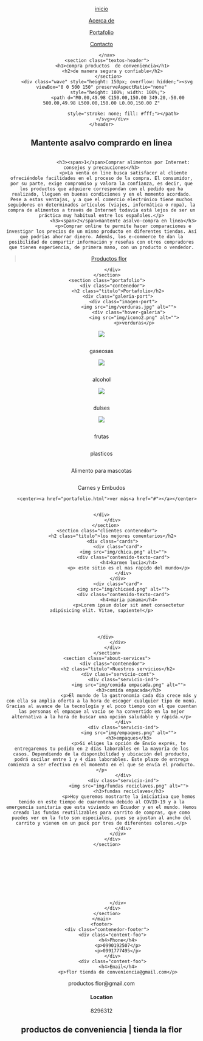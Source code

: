 <!DOCTYPE html>
<html lang="es">

<head>
    <meta charset="UTF-8">
    <meta name="viewport" content="width=device-width, initial-scale=1.0">
    <meta http-equiv="X-UA-Compatible" content="ie=edge">
    <title>productos flor</title>
    <link rel="shortcut icon" href="img/logoss.png" type="image/x-icon">
   <link rel="stylesheet" href="css/estilos.css">
    <link href="https://fonts.googleapis.com/css?family=Open+Sans:300,400,700,800&display=swap" rel="stylesheet"> 
</head>
<body>
    <header>
        <nav>
            
<a href="inicio.html">inicio<a href="#"></a>

            
<a href="acerca de.html">Acerca de<a href="#"></a>

<a href="Portafolio.html">Portafolio<a href="#"></a>


<a href="Contacto.html">Contacto<a href="#"></a>

            
        </nav>
        <section class="textos-header">
            <h1>compra productos  de conveniencia</h1>
            <h2>de manera segura y confiable</h2>
         </section>
        <div class="wave" style="height: 150px; overflow: hidden;"><svg viewBox="0 0 500 150" preserveAspectRatio="none"
                style="height: 100%; width: 100%;">
                <path d="M0.00,49.98 C150.00,150.00 349.20,-50.00 500.00,49.98 L500.00,150.00 L0.00,150.00 Z"

                    style="stroke: none; fill: #fff;"></path>
            </svg></div>
    </header>




























<main>
         <section class="contenedor sobre-nosotros">
            <h2 class="titulo">Mantente asalvo comprardo en linea</h2>
            <div class="contenedor-sobre-nosotros">
               <img src="img/afichero.jpg" alt="" class="imagen-about-us"> 

<div class="contenido-textos">

                    <h3><span>1</span>Comprar alimentos por Internet: consejos y precauciones</h3>
                    <p>La venta on line busca satisfacer al cliente ofreciéndole facilidades en el proceso de la compra. El consumidor, por su parte, exige compromiso y valora la confianza, es decir, que los productos que adquiere correspondan con el pedido que ha realizado, lleguen en buenas condiciones y en el momento acordado. Pese a estas ventajas, y a que el comercio electrónico tiene muchos seguidores en determinados artículos (viajes, informática o ropa), la compra de alimentos a través de Internet todavía está lejos de ser un práctica muy habitual entre los españoles.</p>
                    <h3><span>2</span>mantente asalvo-compra en linea</h3>
                    <p>Comprar online te permite hacer comparaciones e investigar los precios de un mismo producto en diferentes tiendas. Así que podrías ahorrar dinero. Además, los e-commerce te dan la posibilidad de compartir información y reseñas con otros compradores que tienen experiencia, de primera mano, con un producto o vendedor.

<div id="fb-root"></div>
<script async defer crossorigin="anonymous" src="https://connect.facebook.net/es_LA/sdk.js#xfbml=1&version=v9.0" nonce="Q66NqDmQ"></script>

<div class="fb-page" data-href="https://www.facebook.com/Productos-flor-101087315248823/" data-tabs="timeline" data-width="500" data-height="" data-small-header="false" data-adapt-container-width="false" data-hide-cover="false" data-show-facepile="false"><blockquote cite="https://www.facebook.com/Productos-flor-101087315248823/" class="fb-xfbml-parse-ignore"><a href="https://www.facebook.com/Productos-flor-101087315248823/">Productos flor</a></blockquote></div></div></p>
                </div>
                 


            </div>
        </section>
        <section class="portafolio">
            <div class="contenedor">
                <h2 class="titulo">Portafolio</h2>
                <div class="galeria-port">
                    <div class="imagen-port">
                        <img src="img/verduras.jpg" alt="">
                        <div class="hover-galeria">
                            <img src="img/icono2.png" alt="">
                            <p>verduras</p>
<a href="Verduras.html"><img src="BROCOLI.jpg"></a>
<p></p>
                        </div>
                     </div>
                    <div class="imagen-port">
                        <img src="img/gaseosas.jpg" alt="">
                        <div class="hover-galeria">
                            <img src="img/icono2.png" alt="">
                            <p>gaseosas</p>
<a href="gaseosas.html"><img src="gaseosas.png"></a>
<p></p>
                        </div>
                    </div>
                    <div class="imagen-port">
                        <img src="img/alcohol.jpg" alt="">
                        <div class="hover-galeria">
                            <img src="img/icono2.png" alt="">
                            <p>alcohol</p>
<a href="alcohol.html"><img src="alcohol.jpg"></a>
<p></p>
                        </div>
                    </div>
                   <div class="imagen-port">
                        <img src="img/dulses.jpg" alt="">
                        <div class="hover-galeria">
                            <img src="img/icono2.png" alt="">
                            <p>dulses</p>
<a href="dulces.html"><img src="dulses - copia.jpg"></a>
<p></p>
                        </div>
                    </div>
                    <div class="imagen-port">
                        <img src="img/frutas.jpg" alt="">
                        <div class="hover-galeria">
                            <img src="img/icono2.png" alt="">
                            <p>frutas</p>
                        </div>
                    </div>
                    <div class="imagen-port">
                        <img src="img/plasticos.jpg" alt="">
                        <div class="hover-galeria">
                            <img src="img/icono2.png" alt="">
                            <p>plasticos</p>
                        </div>
                    </div>
                    <div class="imagen-port">
                        <img src="img/Alimento para mascotas.jpg" alt="">
                        <div class="hover-galeria">
                            <img src="img/icono2.png" alt="">
                            <p>Alimento para mascotas</p>
                        </div>
                    </div>
                    <div class="imagen-port">
                        <img src="img/Carnes y Embudos.jpg" alt="">
                        <div class="hover-galeria">
                            <img src="img/icono2.png" alt="">
                            <p>Carnes y Embudos</p>
                         </div>
                    </div><p></p>



                  

        <center><a href="portafolio.html">ver más<a href="#"></a></center>


    </div>
            </div>
       </section>
        <section class="clientes contenedor">
            <h2 class="titulo">los mejores comentarios</h2>
            <div class="cards">
                <div class="card">
                    <img src="img/chica.png" alt="">
                    <div class="contenido-texto-card">
                        <h4>karmen lucia</h4>
                        <p> este sitio es el mas rapido del mundo</p>
                    </div>
                </div>
                <div class="card">
                    <img src="img/chicaed.png" alt="">
                    <div class="contenido-texto-card">
                        <h4>maria panama</h4>
                        <p>Lorem ipsum dolor sit amet consectetur adipisicing elit. Vitae, sapiente!</p>
             
           
            

       </div>
                </div>
            </div>
        </section>
        <section class="about-services">
            <div class="contenedor">
                <h2 class="titulo">Nuestros servicios</h2>
                <div class="servicio-cont">
                    <div class="servicio-ind">
                        <img src="img/comida empacada.png" alt="">
                        <h3>comida empacada</h3>
                        <p>El mundo de la gastronomía cada día crece más y con ella su amplia oferta a la hora de escoger cualquier tipo de menú. Gracias al avance de la tecnología y el poco tiempo con el que cuentan las personas el empaque al vacío se ha convertido en la mejor alternativa a la hora de buscar una opción saludable y rápida.</p>
                    </div>
                    <div class="servicio-ind">
                        <img src="img/empaques.png" alt="">
                        <h3>empaques</h3>
                        <p>Si eliges la opción de Envío exprés, te entregaremos tu pedido en 2 días laborables en la mayoría de los casos. Dependiendo de la disponibilidad y ubicación del producto, podrá oscilar entre 1 y 4 días laborables. Este plazo de entrega comienza a ser efectivo en el momento en el que se envía el producto.</p>
                    </div>
                    <div class="servicio-ind">
                        <img src="img/fundas reciclaves.png" alt="">
                        <h3>fundas reciclaves</h3>
                        <p>Hoy queremos mostrarte la iniciativa que hemos tenido en este tiempo de cuarentena debido al COVID-19 y a la emergencia sanitaria que esta viviendo en Ecuador y en el mundo. Hemos creado las fundas reutilizables para carrito de compras, que como puedes ver en la foto son especiales, pues se ajustan al ancho del carrito y vienen en un pack por tres de diferentes colores.</p>
                    </div>
                </div>
            </div>
        </section>

 
                
             
            



                  
           
                </div>
            </div>
        </section>
    </main>
    <footer>
        <div class="contenedor-footer">
            <div class="content-foo">
                <h4>Phone</h4>
                <p>0990192507</p>
                <p>0991777495</p>
            </div>
            <div class="content-foo">
                <h4>Email</h4>
                <p>flor tienda de conveniencia@gmail.com</p>
 <p>productos flor@gmail.com</p>
            </div>
            <div class="content-foo">
                <h4>Location</h4>
                <p>8296312</p>
            </div>
        </div>
        <h2 class="titulo-final"> productos de conveniencia | tienda la flor</h2>










</div>
<center><script async defer crossorigin="anonymous" src="https://connect.facebook.net/es_LA/sdk.js#xfbml=1&version=v9.0" nonce="wki8AmsW"></script>

<div class="fb-like" data-href="https://www.facebook.com/Productos-flor-101087315248823" data-width="" data-layout="box_count" data-action="like" data-size="large" data-share="true"></center></div>

<div id="fb-root"></div>
<script async defer crossorigin="anonymous" src="https://connect.facebook.net/es_LA/sdk.js#xfbml=1&version=v9.0" nonce="neLqYZPE"></script>

<div class="fb-save" data-uri="https://www.facebook.com/Productos-flor-101087315248823" data-size="large"></div>


<div id="fb-root"></div>
<script async defer crossorigin="anonymous" src="https://connect.facebook.net/es_LA/sdk.js#xfbml=1&version=v9.0" nonce="o4bxrx6D"></script>

<div class="fb-comments" data-href="https://www.facebook.com/Productos-flor-101087315248823" data-width="" data-numposts="5"></div>
















